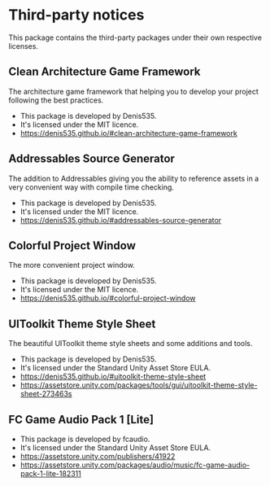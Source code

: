 # Third-party notices
This package contains the third-party packages under their own respective licenses.

## Clean Architecture Game Framework
The architecture game framework that helping you to develop your project following the best practices.
- This package is developed by Denis535.
- It's licensed under the MIT licence.
- https://denis535.github.io/#clean-architecture-game-framework

## Addressables Source Generator
The addition to Addressables giving you the ability to reference assets in a very convenient way with compile time checking.
- This package is developed by Denis535.
- It's licensed under the MIT licence.
- https://denis535.github.io/#addressables-source-generator

## Colorful Project Window
The more convenient project window.
- This package is developed by Denis535.
- It's licensed under the MIT licence.
- https://denis535.github.io/#colorful-project-window

## UIToolkit Theme Style Sheet
The beautiful UIToolkit theme style sheets and some additions and tools.
- This package is developed by Denis535.
- It's licensed under the Standard Unity Asset Store EULA.
- https://denis535.github.io/#uitoolkit-theme-style-sheet
- https://assetstore.unity.com/packages/tools/gui/uitoolkit-theme-style-sheet-273463s

## FC Game Audio Pack 1 [Lite]
- This package is developed by fcaudio.
- It's licensed under the Standard Unity Asset Store EULA.
- https://assetstore.unity.com/publishers/41922
- https://assetstore.unity.com/packages/audio/music/fc-game-audio-pack-1-lite-182311
